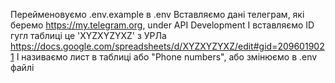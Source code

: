 Перейменовуємо .env.example в .env
Вставляємо дані телеграм, які беремо https://my.telegram.org, under API Development
І вставляємо ID гугл таблиці це 'XYZXYZYXZ' з УРЛа https://docs.google.com/spreadsheets/d/XYZXYZYXZ/edit#gid=2096019021
І називаємо лист в таблиці або "Phone numbers", або змінюємо в .env файлі